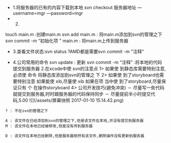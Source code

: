 - 1.将服务器的已有的内容下载到本地svn checkout 服务器地址 —username=mgr —password=mgr
- 2.touch main.m :创建main.msvn add main.m : 将main.m添加到svn的管理之下 svn commit -m “初始化项 ” main.m : 将main.m上传到服务器

- 3.查看文件状态:svn status ?AMD都是需要svn commit -m "注释"

- 4.公司常用的命令svn update : 更新svn commit -m “注释” :将本地的代码提交到服务器
2.在xcode中使 svn的注意点1> 如果使 到静态库需要特别注意,必须使 命令 将静态库添加到svn的管理之 下2> 如果使 到了storyboard也需要特别注意如果能使 xib,尽量使 xib 如果在项 当中使 到了storyboard,尽量保证只有 个 在操作storyboard
4> 公司开发技巧(避免冲突)
－ 尽量写一些代码就提交到服务器,时时跟服务器的代码保持同步 
－ 尽量提前半小时提交代码,5.00
![](/assets/屏幕快照 2017-01-10 15.14.42.png)
```
? : 不在svn的管理之下
A : 该文件在已经添加到svn的管理之下,但是该文件在本地,并没有提交到服务器
M : 该文件在本地已经被修改,但是没有传到服务器
D : 该文件在本地已经删除,但是服务器依然有该文件,删除操作没有更新到服务器
```